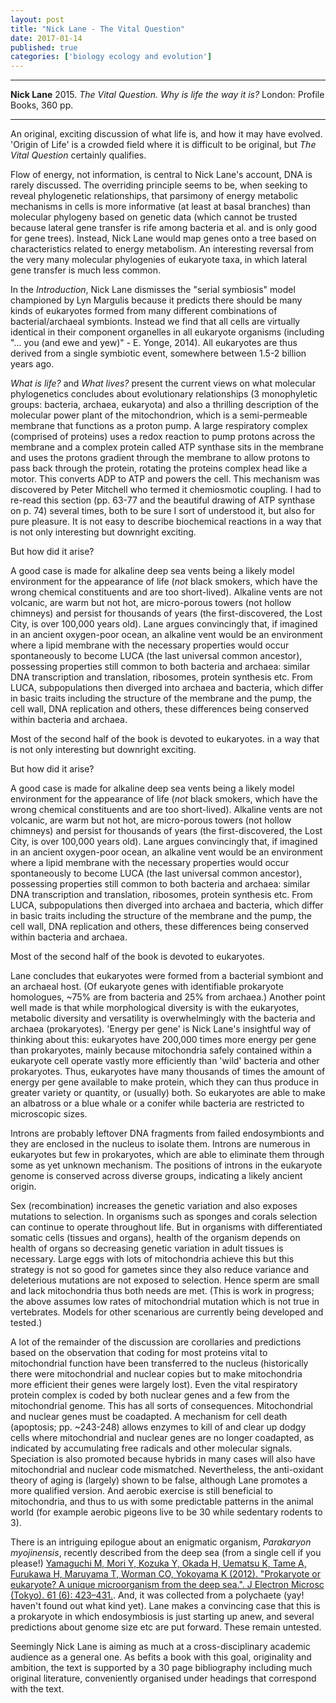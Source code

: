 ```yaml
---
layout: post
title: "Nick Lane - The Vital Question"
date: 2017-01-14
published: true
categories: ['biology ecology and evolution']
---
```




***
<b>Nick Lane</b> 2015. _The Vital Question. Why is life the way it is?_ London: Profile Books, 360 pp.

***


An original, exciting discussion of what life is, and how it may have evolved. 'Origin of Life' is a crowded field where it is difficult to be original, but _The Vital Question_ certainly qualifies.  

Flow of energy, not information, is central to Nick Lane's  account, DNA is rarely discussed.  The overriding principle seems to be, when seeking to reveal phylogenetic relationships, that parsimony of energy metabolic mechanisms in cells is more informative (at least at basal branches) than molecular phylogeny based on genetic data (which cannot be trusted because lateral gene transfer is rife among bacteria et al. and is only good for gene trees).  Instead, Nick Lane would map genes onto a tree based on characteristics related to energy metabolism.  An interesting reversal from the very many molecular phylogenies of eukaryote taxa, in which lateral gene transfer is much less common. 

In the _Introduction_, Nick Lane dismisses the "serial symbiosis" model championed by Lyn Margulis because it predicts there should be many kinds of eukaryotes formed from many different combinations of bacterial/archaeal symbionts.  Instead we find that all cells are virtually identical in their component organelles in all eukaryote organisms (including "... you (and ewe and yew)" - E. Yonge, 2014).  All eukaryotes are thus derived from a single symbiotic event, somewhere between 1.5-2 billion years ago.  

_What is life?_ and _What lives?_ present the current views on what molecular phylogenetics concludes about evolutionary relationships (3 monophyletic groups: bacteria, archaea, eukaryota) and also a thrilling description of the molecular power plant of the mitochondrion, which is a semi-permeable membrane that functions as a proton pump.  A large respiratory complex (comprised of proteins) uses a redox reaction to pump protons across the membrane and a complex protein called ATP synthase sits in the membrane and uses the protons gradient through the membrane to allow protons to pass back through the protein, rotating the proteins complex head like a motor.  This converts ADP to ATP and powers the cell.  This mechanism was discovered by Peter Mitchell who termed it chemiosmotic coupling.  I had to re-read this section (pp. 63-77 and the beautiful drawing of ATP synthase on p. 74) several times, both to be sure I sort of understood it, but also for pure pleasure.  It is not easy to describe biochemical reactions in a way that is not only interesting but downright exciting.

But how did it arise?

A good case is made for alkaline deep sea vents being a likely model environment for the appearance of life (_not_ black smokers, which have the wrong chemical constituents and are too short-lived).  Alkaline vents are not volcanic, are warm but not hot, are micro-porous towers (not hollow chimneys) and persist for thousands of years (the first-discovered, the Lost City, is over 100,000 years old).  Lane argues convincingly that, if imagined in an ancient oxygen-poor ocean, an alkaline vent would be an environment where a lipid membrane with the necessary properties would occur spontaneously to become LUCA (the last universal common ancestor), possessing properties still common to both bacteria and archaea: similar DNA transcription and translation, ribosomes, protein synthesis etc. From LUCA, subpopulations then diverged into archaea and bacteria, which differ in basic traits including the structure of the membrane and the pump, the cell wall, DNA replication and others, these differences being conserved within bacteria and archaea.

Most of the second half of the book is devoted to eukaryotes.
in a way that is not only interesting but downright exciting.

But how did it arise?

A good case is made for alkaline deep sea vents being a likely model environment for the appearance of life (_not_ black smokers, which have the wrong chemical constituents and are too short-lived).  Alkaline vents are not volcanic, are warm but not hot, are micro-porous towers (not hollow chimneys) and persist for thousands of years (the first-discovered, the Lost City, is over 100,000 years old).  Lane argues convincingly that, if imagined in an ancient oxygen-poor ocean, an alkaline vent would be an environment where a lipid membrane with the necessary properties would occur spontaneously to become LUCA (the last universal common ancestor), possessing properties still common to both bacteria and archaea: similar DNA transcription and translation, ribosomes, protein synthesis etc. From LUCA, subpopulations then diverged into archaea and bacteria, which differ in basic traits including the structure of the membrane and the pump, the cell wall, DNA replication and others, these differences being conserved within bacteria and archaea.

Most of the second half of the book is devoted to eukaryotes.

Lane concludes that eukaryotes were formed from a bacterial symbiont and an archaeal host.  (Of eukaryote genes with identifiable prokaryote homologues, ~75% are from bacteria and 25% from archaea.)  Another point well made is that while morphological diversity is with the eukaryotes, metabolic diversity and versatility is overwhelmingly with the bacteria and archaea (prokaryotes). 'Energy per gene' is  Nick Lane's insightful way of thinking about this: eukaryotes have 200,000 times more energy per gene than prokaryotes, mainly because mitochondria safely contained within a eukaryote cell operate vastly more efficiently than 'wild' bacteria and other prokaryotes.  Thus, eukaryotes have many thousands of times the amount of energy per gene available to make  protein, which they can thus produce in greater variety or quantity, or (usually) both. So eukaryotes are able to make an albatross or a blue whale or a conifer while bacteria are restricted to microscopic sizes. 

Introns are probably leftover DNA fragments from failed endosymbionts and they are enclosed in the nucleus to isolate them.  Introns are numerous in eukaryotes but few in prokaryotes, which are able to eliminate them through some as yet unknown mechanism.  The positions of introns in the eukaryote genome is conserved across diverse groups, indicating a likely ancient origin.

Sex (recombination) increases the genetic variation and also exposes mutations to selection.  In organisms such as sponges and corals selection can continue to operate throughout life. But in organisms with differentiated somatic cells (tissues and organs), health of the organism depends on health of organs so decreasing genetic variation in adult tissues is necessary.  Large eggs with lots of mitochondria achieve this but this strategy is not so good for gametes since they also reduce variance and deleterious mutations are not exposed to selection.  Hence sperm are small and lack mitochondria thus both needs are met.  (This is work in progress; the above assumes low rates of mitochondrial mutation which is not true in vertebrates.  Models for other scenarious are currently being developed and tested.)

A lot of the remainder of the discussion are corollaries and predictions based on the observation that coding for most proteins vital to mitochondrial function have been transferred to the nucleus (historically there were mitochondrial and nuclear copies but to make mitochondria more efficient their genes were largely lost).  Even the vital respiratory protein complex is coded by both nuclear genes and a few from the mitochondrial genome.  This has all sorts of consequences.  Mitochondrial and nuclear genes must be coadapted.  A mechanism for cell death (apoptosis; pp. ~243-248) allows enzymes to kill of and clear up dodgy cells where mitochondrial and nuclear genes are no longer coadapted, as indicated by accumulating free radicals and other molecular signals.  Speciation is also promoted because hybrids in many cases will also have mitochondrial and nuclear code mismatched.  Nevertheless, the anti-oxidant theory of aging is (largely) shown to be false, although Lane promotes a more qualified version.  And aerobic exercise is still beneficial to mitochondria, and thus to us with some predictable patterns in the animal world (for example aerobic pigeons live to be 30 while sedentary rodents to 3).

There is an intriguing epilogue about an enigmatic organism, _Parakaryon myojinensis_,  recently described from the deep sea (from a single cell if you please!)  [Yamaguchi M, Mori Y, Kozuka Y, Okada H, Uematsu K, Tame A, Furukawa H, Maruyama T, Worman CO, Yokoyama K (2012). "Prokaryote or eukaryote? A unique microorganism from the deep sea.". J Electron Microsc (Tokyo). 61 (6): 423–431.](https://www.ncbi.nlm.nih.gov/pubmed/23024290).   And, it was collected from a polychaete (yay!  haven't found out what kind yet).  Lane makes a convincing case that this is a prokaryote in which endosymbiosis is just starting up anew, and several predictions about genome size etc are put forward.  These remain untested. 

Seemingly Nick Lane is aiming as much at a cross-disciplinary academic audience as a general one.  As befits a book with this goal, originality and ambition, the text is supported by a 30 page bibliography including much original literature, conveniently organised under headings that correspond with the text.







